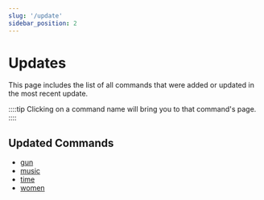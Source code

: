 ```yaml
---
slug: '/update'
sidebar_position: 2
---
```


# Updates

This page includes the list of all commands that were added or updated in the most recent update.

::::tip
Clicking on a command name will bring you to that command's page.
::::

## Updated Commands

- [gun](voice%20multiple/gun.md)
- [music](voice%20multiple/music.md)
- [time](voice%20multiple/time.md)
- [women](voice%20multiple/women.md)